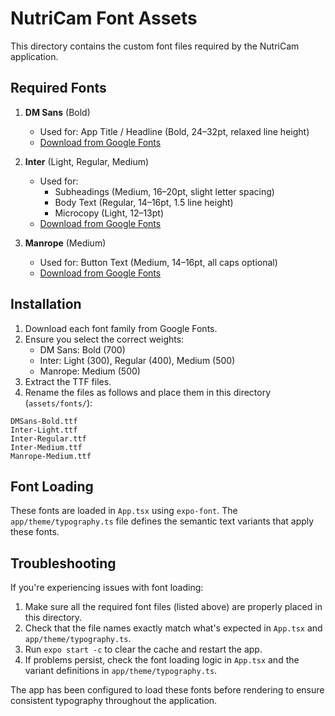# NutriCam Font Assets

This directory contains the custom font files required by the NutriCam application.

## Required Fonts

1. **DM Sans** (Bold)
   - Used for: App Title / Headline (Bold, 24–32pt, relaxed line height)
   - [Download from Google Fonts](https://fonts.google.com/specimen/DM+Sans)

2. **Inter** (Light, Regular, Medium)
   - Used for:
     - Subheadings (Medium, 16–20pt, slight letter spacing)
     - Body Text (Regular, 14–16pt, 1.5 line height)
     - Microcopy (Light, 12–13pt)
   - [Download from Google Fonts](https://fonts.google.com/specimen/Inter)

3. **Manrope** (Medium)
   - Used for: Button Text (Medium, 14–16pt, all caps optional)
   - [Download from Google Fonts](https://fonts.google.com/specimen/Manrope)

## Installation

1. Download each font family from Google Fonts.
2. Ensure you select the correct weights:
   - DM Sans: Bold (700)
   - Inter: Light (300), Regular (400), Medium (500)
   - Manrope: Medium (500)
3. Extract the TTF files.
4. Rename the files as follows and place them in this directory (`assets/fonts/`):

```
DMSans-Bold.ttf
Inter-Light.ttf
Inter-Regular.ttf
Inter-Medium.ttf
Manrope-Medium.ttf
```

## Font Loading

These fonts are loaded in `App.tsx` using `expo-font`. The `app/theme/typography.ts` file defines the semantic text variants that apply these fonts.

## Troubleshooting

If you're experiencing issues with font loading:

1. Make sure all the required font files (listed above) are properly placed in this directory.
2. Check that the file names exactly match what's expected in `App.tsx` and `app/theme/typography.ts`.
3. Run `expo start -c` to clear the cache and restart the app.
4. If problems persist, check the font loading logic in `App.tsx` and the variant definitions in `app/theme/typography.ts`.

The app has been configured to load these fonts before rendering to ensure consistent typography throughout the application. 